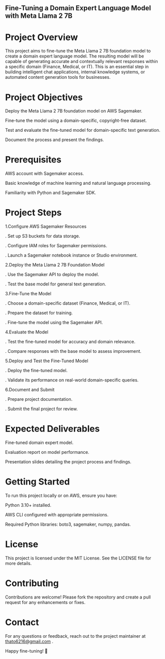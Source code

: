 ## Fine-Tuning a Domain Expert Language Model with Meta Llama 2 7B

# Project Overview

This project aims to fine-tune the Meta Llama 2 7B foundation model to create a domain expert language model. The resulting model will be capable of generating accurate and contextually relevant responses within a specific domain (Finance, Medical, or IT). This is an essential step in building intelligent chat applications, internal knowledge systems, or automated content generation tools for businesses.

# Project Objectives

Deploy the Meta Llama 2 7B foundation model on AWS Sagemaker.

Fine-tune the model using a domain-specific, copyright-free dataset.

Test and evaluate the fine-tuned model for domain-specific text generation.

Document the process and present the findings.

# Prerequisites

AWS account with Sagemaker access.

Basic knowledge of machine learning and natural language processing.

Familiarity with Python and Sagemaker SDK.

# Project Steps

1.Configure AWS Sagemaker Resources

 . Set up S3 buckets for data storage.

 . Configure IAM roles for Sagemaker permissions.

 . Launch a Sagemaker notebook instance or Studio environment.

2.Deploy the Meta Llama 2 7B Foundation Model

 . Use the Sagemaker API to deploy the model.

 . Test the base model for general text generation.

3.Fine-Tune the Model

 . Choose a domain-specific dataset (Finance, Medical, or IT).

 . Prepare the dataset for training.

 . Fine-tune the model using the Sagemaker API.

4.Evaluate the Model

 . Test the fine-tuned model for accuracy and domain relevance.

 . Compare responses with the base model to assess improvement.

5.Deploy and Test the Fine-Tuned Model

 . Deploy the fine-tuned model.

 . Validate its performance on real-world domain-specific queries.

6.Document and Submit

 . Prepare project documentation.

 . Submit the final project for review.

# Expected Deliverables

Fine-tuned domain expert model.

Evaluation report on model performance.

Presentation slides detailing the project process and findings.

# Getting Started

To run this project locally or on AWS, ensure you have:

Python 3.10+ installed.

AWS CLI configured with appropriate permissions.

Required Python libraries: boto3, sagemaker, numpy, pandas.

# License

This project is licensed under the MIT License. See the LICENSE file for more details.

# Contributing

Contributions are welcome! Please fork the repository and create a pull request for any enhancements or fixes.

# Contact

For any questions or feedback, reach out to the project maintainer at thato6216@gmail.com .

Happy fine-tuning! 🚀

